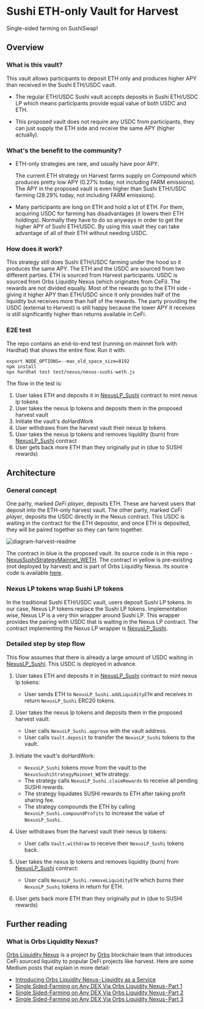 # Sushi ETH-only Vault for Harvest

Single-sided farming on SushiSwap!

## Overview

### What is this vault?

This vault allows participants to deposit ETH only and produces higher APY than received in the Sushi ETH/USDC vault.

* The regular ETH/USDC Sushi vault accepts deposits in Sushi ETH/USDC LP which means participants provide equal value of both USDC and ETH.

* This proposed vault does not require any USDC from participants, they can just supply the ETH side and receive the same APY (higher actually).

### What's the benefit to the community?

* ETH-only strategies are rare, and usually have poor APY.

    The current ETH strategy on Harvest farms supply on Compound which produces pretty low APY (0.27% today, not including FARM emissions). The APY in the proposed vault is even higher than Sushi ETH/USDC farming (28.29% today, not including FARM emissions).

* Many participants are long on ETH and hold a lot of ETH. For them, acquiring USDC for farming has disadvantages (it lowers their ETH holdings). Normally they have to do so anyways in order to get the higher APY of Sushi ETH/USDC. By using this vault they can take advantage of all of their ETH without needing USDC.

### How does it work?

This strategy still does Sushi ETH/USDC farming under the hood so it produces the same APY. The ETH and the USDC are sourced from two different parties. ETH is sourced from Harvest participants. USDC is sourced from Orbs Liquidity Nexus (which originates from CeFi). The rewards are not divided equally. Most of the rewards go to the ETH side - giving it higher APY than ETH/USDC since it only provides half of the liquidity but receives more than half of the rewards. The party providing the USDC (external to Harvest) is still happy because the lower APY it receives is still significantly higher than returns available in CeFi.

### E2E test

The repo contains an end-to-end test (running on mainnet fork with Hardhat) that shows the entire flow. Run it with:

```
export NODE_OPTIONS=--max_old_space_size=8192
npm install
npx hardhat test test/nexus/nexus-sushi-weth.js
```

The flow in the test is:

1. User takes ETH and deposits it in [NexusLP_Sushi](https://github.com/orbs-network/nexus-sushiswap) contract to mint nexus lp tokens
2. User takes the nexus lp tokens and deposits them in the proposed harvest vault
3. Initiate the vault's doHardWork
4. User withdraws from the harvest vault their nexus lp tokens
5. User takes the nexus lp tokens and removes liquidity (burn) from [NexusLP_Sushi](https://github.com/orbs-network/nexus-sushiswap) contract
6. User gets back more ETH than they originally put in (due to SUSHI rewards)

## Architecture

### General concept

One party, marked *DeFi player*, deposits ETH. These are harvest users that deposit into the ETH-only harvest vault. The other party, marked *CeFi player*, deposits the USDC directly in the Nexus contract. This USDC is waiting in the contract for the ETH depositor, and once ETH is deposited, they will be paired together so they can farm together.

![diagram-harvest-readme](https://user-images.githubusercontent.com/6762255/113876704-a7d1ed80-97c0-11eb-9c40-512960f46f59.png)

The contract in blue is the proposed vault. Its source code is in this repo - [NexusSushiStrategyMainnet_WETH](NexusSushiStrategyMainnet_WETH.sol). The contract in yellow is pre-existing (not deployed by harvest) and is part of Orbs Liquidity Nexus. Its source code is available [here](https://github.com/orbs-network/nexus-sushiswap).

### Nexus LP tokens wrap Sushi LP tokens

In the traditional Sushi ETH/USDC vault, users deposit Sushi LP tokens. In our case, Nexus LP tokens replace the Sushi LP tokens. Implementation wise, Nexus LP is a very thin wrapper around Sushi LP. This wrapper provides the pairing with USDC that is waiting in the Nexus LP contract. The contract implementing the Nexus LP wrapper is [NexusLP_Sushi](https://github.com/orbs-network/nexus-sushiswap).

### Detailed step by step flow

This flow assumes that there is already a large amount of USDC waiting in [NexusLP_Sushi](https://github.com/orbs-network/nexus-sushiswap). This USDC is deployed in advance.

1. User takes ETH and deposits it in [NexusLP_Sushi](https://github.com/orbs-network/nexus-sushiswap) contract to mint nexus lp tokens:

    * User sends ETH to `NexusLP_Sushi.addLiquidityETH` and receives in return `NexusLP_Sushi` ERC20 tokens.
    
2. User takes the nexus lp tokens and deposits them in the proposed harvest vault:

    * User calls `NexusLP_Sushi.approve` with the vault address.
    * User calls `Vault.deposit` to transfer the `NexusLP_Sushi` tokens to the vault.

4. Initiate the vault's doHardWork:

    * `NexusLP_Sushi` tokens move from the vault to the `NexusSushiStrategyMainnet_WETH` strategy.
    * The strategy calls `NexusLP_Sushi.claimRewards` to receive all pending SUSHI rewards.
    * The strategy liquidates SUSHI rewards to ETH after taking profit sharing fee.
    * The strategy compounds the ETH by calling `NexusLP_Sushi.compoundProfits` to increase the value of `NexusLP_Sushi`.

5. User withdraws from the harvest vault their nexus lp tokens:

    * User calls `Vault.withdraw` to receive their `NexusLP_Sushi` tokens back.

6. User takes the nexus lp tokens and removes liquidity (burn) from [NexusLP_Sushi](https://github.com/orbs-network/nexus-sushiswap) contract:

    * User calls `NexusLP_Sushi.removeLiquidityETH` which burns their `NexusLP_Sushi` tokens in return for ETH.

7. User gets back more ETH than they originally put in (due to SUSHI rewards)

## Further reading

### What is Orbs Liquidity Nexus?

[Orbs Liquidity Nexus](https://nexus.orbs.com) is a project by [Orbs](https://orbs.com) blockchain team that introduces CeFi sourced liquidity to popular DeFi projects like harvest. Here are some Medium posts that explain in more detail:

* [Introducing Orbs Liquidity Nexus - Liquidity as a Service](https://medium.com/@talkol/introducing-orbs-liquidity-nexus-liquidity-as-a-service-1c022c8f2d43)
* [Single Sided-Farming on Any DEX Via Orbs Liquidity Nexus - Part 1](https://medium.com/@talkol/single-sided-farming-on-any-dex-via-orbs-liquidity-nexus-part-1-520051f940d5)
* [Single Sided-Farming on Any DEX Via Orbs Liquidity Nexus - Part 2](https://medium.com/@talkol/single-sided-farming-on-any-dex-via-orbs-liquidity-nexus-part-2-824e58057cb5)
* [Single Sided-Farming on Any DEX Via Orbs Liquidity Nexus - Part 3](https://medium.com/@talkol/single-sided-farming-on-any-dex-via-orbs-liquidity-nexus-part-3-fb75efb2f91f)
